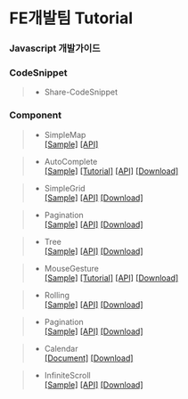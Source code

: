 # FE개발팀 Tutorial

### Javascript 개발가이드
>  

### CodeSnippet
> - Share-CodeSnippet

### Component
> - SimpleMap  <br>   [[Sample]](http://fe.nhnent.com:8080/jenkins/job/Component-SimpleMap/ws/tutorial/default.html)
[[API]](http://fe.nhnent.com:8080/jenkins/job/Component-SimpleMap/ws/doc/index.html)

> - AutoComplete <br> [[Sample]](https://github.nhnent.com/pages/FE/Component-AutoComplete/sample/default.html)
[[Tutorial]](https://github.nhnent.com/FE/Component-AutoComplete/wiki/Component-AutoComplete) [[API]](https://github.nhnent.com/pages/FE/Component-AutoComplete/)
 [[Download]](https://github.nhnent.com/pages/FE/Component-AutoComplete/dist/)

> - SimpleGrid <br>  [[Sample]](https://github.nhnent.com/pages/FE/Component-SimpleGrid/sample/)
[[API]](https://github.nhnent.com/pages/FE/Component-SimpleGrid/)  [[Download]](https://github.nhnent.com/pages/FE/Component-SimpleGrid/dist)

> - Pagination <br>  [[Sample]](https://github.nhnent.com/pages/FE/Component-Pagination/sample/)
[[API]](https://github.nhnent.com/pages/FE/Component-Pagination/)  [[Download]](https://github.nhnent.com/FE/Component-Pagination/tree/dist)

> - Tree       <br>  [[Sample]](https://github.nhnent.com/pages/FE/Component-Tree/sample/) [[API]](https://github.nhnent.com/pages/FE/Component-Tree/)  [[Download]](https://github.nhnent.com/FE/Component-Tree/tree/dist)

> - MouseGesture <br>   [[Sample]](http://github.nhnent.com/pages/FE/Component-MouseGesture/sample/index.html)
[[Tutorial]](https://github.nhnent.com/FE/Component-MouseGesture/wiki) [[API]](http://github.nhnent.com/pages/FE/Component-MouseGesture/)  [[Download]](https://github.nhnent.com/pages/FE/Component-MouseGesture/dist/)

> - Rolling <br> [[Sample]](https://github.nhnent.com/pages/FE/Component-Rolling/sample/)
[[API]](https://github.nhnent.com/pages/FE/Component-Rolling/)  [[Download]](https://github.nhnent.com/FE/Component-Rolling/tree/dist)

> - Pagination <br> [[Sample]](https://github.nhnent.com/pages/FE/Component-Pagination/sample/)
[[API]](https://github.nhnent.com/pages/FE/Component-Pagination/)  [[Download]](https://github.nhnent.com/FE/Component-Pagination/tree/dist)

> - Calendar <br> 
[[Document]](https://github.nhnent.com/pages/fe/component-calendar/)  [[Download]](https://github.nhnent.com/FE/Component-Calendar)

> - InfiniteScroll  <br>[[Sample]](https://github.nhnent.com/pages/FE/Component-InfiniteScroll/sample/)
[[API]](https://github.nhnent.com/pages/FE/Component-InfiniteScroll/)  [[Download]](https://github.nhnent.com/pages/FE/Component-InfiniteScroll/dist)
